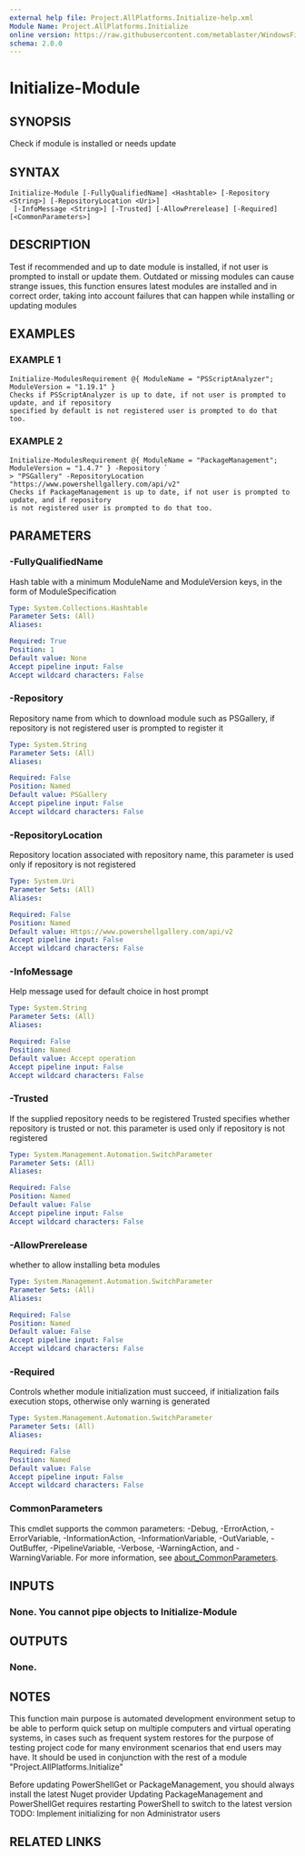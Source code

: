 ```yaml
---
external help file: Project.AllPlatforms.Initialize-help.xml
Module Name: Project.AllPlatforms.Initialize
online version: https://raw.githubusercontent.com/metablaster/WindowsFirewallRuleset/develop/Modules/Project.AllPlatforms.Initialize/Help/Initialize-Module.md
schema: 2.0.0
---
```


# Initialize-Module

## SYNOPSIS
Check if module is installed or needs update

## SYNTAX

```
Initialize-Module [-FullyQualifiedName] <Hashtable> [-Repository <String>] [-RepositoryLocation <Uri>]
 [-InfoMessage <String>] [-Trusted] [-AllowPrerelease] [-Required] [<CommonParameters>]
```

## DESCRIPTION
Test if recommended and up to date module is installed, if not user is
prompted to install or update them.
Outdated or missing modules can cause strange issues, this function ensures latest modules are
installed and in correct order, taking into account failures that can happen while
installing or updating modules

## EXAMPLES

### EXAMPLE 1
```
Initialize-ModulesRequirement @{ ModuleName = "PSScriptAnalyzer"; ModuleVersion = "1.19.1" }
Checks if PSScriptAnalyzer is up to date, if not user is prompted to update, and if repository
specified by default is not registered user is prompted to do that too.
```

### EXAMPLE 2
```
Initialize-ModulesRequirement @{ ModuleName = "PackageManagement"; ModuleVersion = "1.4.7" } -Repository `
> "PSGallery" -RepositoryLocation "https://www.powershellgallery.com/api/v2"
Checks if PackageManagement is up to date, if not user is prompted to update, and if repository
is not registered user is prompted to do that too.
```

## PARAMETERS

### -FullyQualifiedName
Hash table with a minimum ModuleName and ModuleVersion keys, in the form of ModuleSpecification

```yaml
Type: System.Collections.Hashtable
Parameter Sets: (All)
Aliases:

Required: True
Position: 1
Default value: None
Accept pipeline input: False
Accept wildcard characters: False
```

### -Repository
Repository name from which to download module such as PSGallery,
if repository is not registered user is prompted to register it

```yaml
Type: System.String
Parameter Sets: (All)
Aliases:

Required: False
Position: Named
Default value: PSGallery
Accept pipeline input: False
Accept wildcard characters: False
```

### -RepositoryLocation
Repository location associated with repository name,
this parameter is used only if repository is not registered

```yaml
Type: System.Uri
Parameter Sets: (All)
Aliases:

Required: False
Position: Named
Default value: Https://www.powershellgallery.com/api/v2
Accept pipeline input: False
Accept wildcard characters: False
```

### -InfoMessage
Help message used for default choice in host prompt

```yaml
Type: System.String
Parameter Sets: (All)
Aliases:

Required: False
Position: Named
Default value: Accept operation
Accept pipeline input: False
Accept wildcard characters: False
```

### -Trusted
If the supplied repository needs to be registered Trusted specifies
whether repository is trusted or not.
this parameter is used only if repository is not registered

```yaml
Type: System.Management.Automation.SwitchParameter
Parameter Sets: (All)
Aliases:

Required: False
Position: Named
Default value: False
Accept pipeline input: False
Accept wildcard characters: False
```

### -AllowPrerelease
whether to allow installing beta modules

```yaml
Type: System.Management.Automation.SwitchParameter
Parameter Sets: (All)
Aliases:

Required: False
Position: Named
Default value: False
Accept pipeline input: False
Accept wildcard characters: False
```

### -Required
Controls whether module initialization must succeed, if initialization fails execution stops,
otherwise only warning is generated

```yaml
Type: System.Management.Automation.SwitchParameter
Parameter Sets: (All)
Aliases:

Required: False
Position: Named
Default value: False
Accept pipeline input: False
Accept wildcard characters: False
```

### CommonParameters
This cmdlet supports the common parameters: -Debug, -ErrorAction, -ErrorVariable, -InformationAction, -InformationVariable, -OutVariable, -OutBuffer, -PipelineVariable, -Verbose, -WarningAction, and -WarningVariable. For more information, see [about_CommonParameters](http://go.microsoft.com/fwlink/?LinkID=113216).

## INPUTS

### None. You cannot pipe objects to Initialize-Module
## OUTPUTS

### None.
## NOTES
This function main purpose is automated development environment setup to be able to perform quick
setup on multiple computers and virtual operating systems, in cases such as frequent system restores
for the purpose of testing project code for many environment scenarios that end users may have.
It should be used in conjunction with the rest of a module "Project.AllPlatforms.Initialize"

Before updating PowerShellGet or PackageManagement, you should always install the latest Nuget provider
Updating PackageManagement and PowerShellGet requires restarting PowerShell to switch to the latest version
TODO: Implement initializing for non Administrator users

## RELATED LINKS
